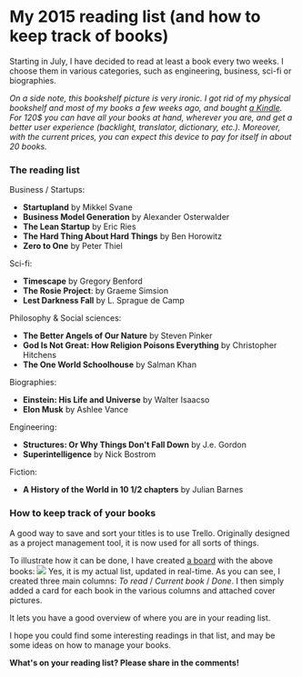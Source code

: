 # My 2015 reading list (and how to keep track of books)

Starting in July, I have decided to read at least a book every two weeks. I choose them in various categories, such as engineering, business, sci-fi or biographies.

*On a side note, this bookshelf picture is very ironic. I got rid of my physical bookshelf and most of my books a few weeks ago, and bought [a Kindle](http://www.amazon.com/All-New-Kindle-Paperwhite-High-Resolution-Display/dp/B00OQVZDJM). For 120$ you can have all your books at hand, wherever you are, and get a better user experience (backlight, translator, dictionary, etc.). Moreover, with the current prices, you can expect this device to pay for itself in about 20 books.*

### The reading list

Business / Startups:

- **Startupland** by Mikkel Svane
- **Business Model Generation** by Alexander Osterwalder
- **The Lean Startup** by Eric Ries
- **The Hard Thing About Hard Things** by Ben Horowitz 
- **Zero to One** by Peter Thiel

Sci-fi:

- **Timescape** by Gregory Benford
- **The Rosie Project**: by Graeme Simsion
- **Lest Darkness Fall** by L. Sprague de Camp

Philosophy & Social sciences:

- **The Better Angels of Our Nature** by Steven Pinker
- **God Is Not Great: How Religion Poisons Everything** by Christopher Hitchens
- **The One World Schoolhouse** by Salman Khan

Biographies:

- **Einstein: His Life and Universe** by Walter Isaacso
- **Elon Musk** by Ashlee Vance

Engineering:

- **Structures: Or Why Things Don't Fall Down** by J.e. Gordon
- **Superintelligence** by Nick Bostrom

Fiction:

- **A History of the World in 10 1/2 chapters** by Julian Barnes

### How to keep track of your books

A good way to save and sort your titles is to use Trello. Originally designed as a project management tool, it is now used for all sorts of things.

To illustrate how it can be done, I have created [a board](https://trello.com/b/pAGGTvwK/books) with the above books:
[![](http://i.imgur.com/8czrVwJ.png)](https://trello.com/b/pAGGTvwK/books)
Yes, it is my actual list, updated in real-time. As you can see, I created three main columns: *To read* / *Current book* / *Done*. I then simply added a card for each book in the various columns and attached cover pictures.

It lets you have a good overview of where you are in your reading list.

I hope you could find some interesting readings in that list, and may be some ideas on how to manage your books.

**What's on your reading list? Please share in the comments!**
